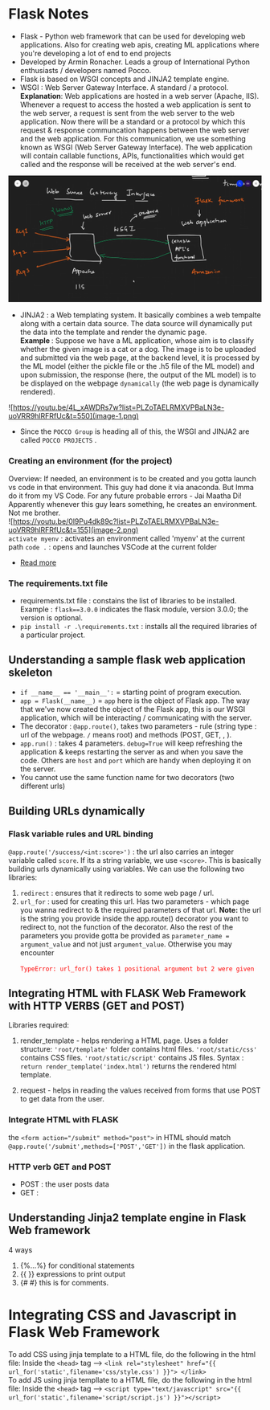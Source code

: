 # Flask Notes

- Flask - Python web framework that can be used for developing web applications. Also for creating web apis, creating ML applications where you're developing a lot of end to end projects
- Developed by Armin Ronacher. Leads a group of International Python enthusiasts / developers named Pocco. 
- Flask is based on WSGI concepts and JINJA2 template engine.
- WSGI : Web Server Gateway Interface. A standard / a protocol. <br>
<b>Explanation</b>: Web applications are hosted in a web server (Apache, IIS). Whenever a request to access the hosted a web application is sent to the web server, a request is sent from the web server to the web application. Now there will be a standard or a protocol by which this request & response communcation happens between the web server and the web application. For this communication, we use something known as WSGI (Web Server Gateway Interface). The web application will contain callable functions, APIs, functionalities which would get called and the response will be received at the web server's end. <br>

![](image.png) <br>

- JINJA2 : a Web templating system. It basically combines a web tempalte along with a certain data source. The data source will dynamically put the data into the template and render the dynamic page. <br>
<b>Example </b>: Suppose we have a ML application, whose aim is to classify whether the given image is a cat or a dog. The image is to be uploaded and submitted via the web page, at the backend level, it is processed by the ML model (either the pickle file or the .h5 file of the ML model) and upon submission, the response (here, the output of the ML model) is to be displayed on the webpage `dynamically` (the web page is dynamically rendered). <br>

![https://youtu.be/4L_xAWDRs7w?list=PLZoTAELRMXVPBaLN3e-uoVRR9hlRFRfUc&t=550](image-1.png) <br>

- Since the `POCCO Group` is heading all of this, the WSGI and JINJA2 are called `POCCO PROJECTS` .

### Creating an environment (for the project)
Overview: If needed, an environment is to be created and you gotta launch vs code in that environment. This guy had done it via anaconda. But Imma do it from my VS Code. For any future probable errors - Jai Maatha Di!
<br>
Apparently whenever this guy lears something, he creates an environment. Not me brother.
<br>
![https://youtu.be/0l9Pu4dk89c?list=PLZoTAELRMXVPBaLN3e-uoVRR9hlRFRfUc&t=155](image-2.png)
<br>
`activate myenv` : activates an environment called 'myenv' at the current path
`code .` : opens and launches VSCode at the current folder
<br>
- [Read more](https://dev.to/mursalfk/setup-flask-on-windows-system-using-vs-code-4p9j)

### The requirements.txt file
- requirements.txt file : constains the list of libraries to be installed. Example : `flask==3.0.0` indicates the flask module, version 3.0.0; the version is optional.
- `pip install -r .\requirements.txt` : installs all the required libraries of a particular project.

## Understanding a sample flask web application skeleton
- `if __name__ == '__main__':` = starting point of program execution.
- `app = Flask(__name__)` = `app` here is the object of Flask app. The way that we've now created the object of the Flask app, this is our WSGI application, which will be interacting / communicating with the server.
- The decorator : `@app.route()`, takes two parameters - rule (string type : url of the webpage. `/` means root) and methods (POST, GET, , ).
- `app.run()` : takes 4 parameters. `debug=True` will keep refreshing the application & keeps restarting the server as and when you save the code. Others are `host` and `port` which are handy when deploying it on the server.
- You cannot use the same function name for two decorators (two different urls)

## Building URLs dynamically
### Flask variable rules and URL binding
`@app.route('/success/<int:score>')` : the url also carries an integer variable called `score`. If its a string variable, we use `<score>`.
This is basically building urls dynamically using variables.
We can use the following two libraries:
1. `redirect` : ensures that it redirects to some web page / url.
2. `url_for` : used for creating this url. Has two parameters - which page you wanna redirect to & the required parameters of that url. <b>Note:</b> the url is the string you provide inside the app.route() decorator you want to redirect to, not the function of the decorator. Also the rest of the parameters you provide gotta be provided as `parameter_name = argument_value` and not just `argument_value`. Otherwise you may encounter <p style="color:red;">`TypeError: url_for() takes 1 positional argument but 2 were given` </p>

## Integrating HTML with FLASK Web Framework with HTTP VERBS (GET and POST)
Libraries required: 
1. render_template - helps rendering a HTML page. Uses a folder structure: `'root/template'` folder contains html files. `'root/static/css'` contains CSS files. `'root/static/script'` contains JS files.
Syntax : `return render_template('index.html')` returns the rendered html template.

2. request - helps in reading the values received from forms that use POST to get data from the user.
### Integrate HTML with FLASK
the `<form action="/submit" method="post">` in HTML should match `@app.route('/submit',methods=['POST','GET'])` in the flask application.
### HTTP verb GET and POST
- POST : the user posts data
- GET : 

## Understanding Jinja2 template engine in Flask Web framework
4 ways
1. {%...%} for conditional statements
2. {{   }} expressions to print output
3. {#   #} this is for comments.

# Integrating CSS and Javascript in Flask Web Framework
To add CSS using jinja template to a HTML file, do the following in the html file:
Inside the `<head>` tag --> `<link rel="stylesheet" href="{{ url_for('static',filename='css/style.css') }}"> </link>` <br>
To add JS using jinja templlate to a HTML file, do the following in the html file:
Inside the `<head>` tag --> `<script type="text/javascript" src="{{ url_for('static',filename='script/script.js') }}"></script>`